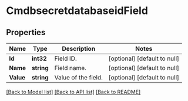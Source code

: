 # CmdbsecretdatabaseidField

## Properties
Name | Type | Description | Notes
------------ | ------------- | ------------- | -------------
**Id** | **int32** | Field ID. | [optional] [default to null]
**Name** | **string** | Field name. | [optional] [default to null]
**Value** | **string** | Value of the field. | [optional] [default to null]

[[Back to Model list]](../README.md#documentation-for-models) [[Back to API list]](../README.md#documentation-for-api-endpoints) [[Back to README]](../README.md)


